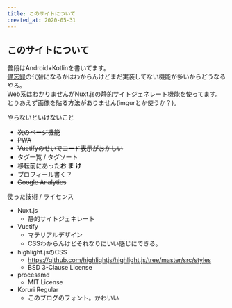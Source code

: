 ```yaml
---
title: このサイトについて
created_at: 2020-05-31
---
```

## このサイトについて
普段はAndroid+Kotlinを書いてます。  
[備忘録](https://takusan23.github.io/Bibouroku/)の代替になるかはわからんけどまだ実装してない機能が多いからどうなるやろ。  
Web系はわかりませんがNuxt.jsの静的サイトジェネレート機能を使ってます。  
とりあえず画像を貼る方法がありません(imgurとか使うか？)。  

やらないといけないこと
- ~~次のページ機能~~
- ~~PWA~~
- ~~Vuetifyのせいでコード表示がおかしい~~
- タグ一覧 / タグソート
- 移転前にあった**お ま け**
- プロフィール書く？
- ~~Google Analytics~~

使った技術 / ライセンス
- Nuxt.js
    - 静的サイトジェネレート
- Vuetify
    - マテリアルデザイン
    - CSSわからんけどそれなりにいい感じにできる。    
- highlight.jsのCSS
    - https://github.com/highlightjs/highlight.js/tree/master/src/styles
    - BSD 3-Clause License
- processmd
    - MIT License
- Koruri Regular
    - このブログのフォント。かわいい
